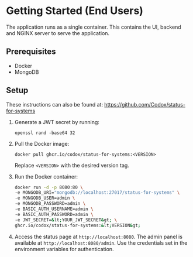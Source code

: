 # Getting Started (End Users)

The application runs as a single container. This contains the UI, backend and NGINX server to serve the application.

## Prerequisites

- Docker
- MongoDB

## Setup
These instructions can also be found at: https://github.com/Codox/status-for-systems

1. Generate a JWT secret by running:

    ```
    openssl rand -base64 32
    ```

2. Pull the Docker image:

    ```
    docker pull ghcr.io/codox/status-for-systems:<VERSION>
    ```

    Replace `<VERSION>` with the desired version tag.

3. Run the Docker container:

    ```bash
    docker run -d -p 8080:80 \ 
    -e MONGODB_URI="mongodb://localhost:27017/status-for-systems" \
    -e MONGODB_USER=admin \
    -e MONGODB_PASSWORD=admin \
    -e BASIC_AUTH_USERNAME=admin \
    -e BASIC_AUTH_PASSWORD=admin \
    -e JWT_SECRET=&lt;YOUR_JWT_SECRET&gt; \
    ghcr.io/codox/status-for-systems:&lt;VERSION&gt;
    ```

4. Access the status page at
   `http://localhost:8080`. The admin panel is available at `http://localhost:8080/admin`. Use the credentials set in the environment variables for authentication.